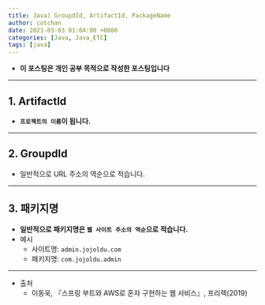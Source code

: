 ```yaml
---
title: Java) GroupdId, ArtifactId, PackageName
author: cotchan
date: 2021-03-03 01:04:00 +0800
categories: [Java, Java_ETC]
tags: [java]   
---
```


+ **이 포스팅은 개인 공부 목적으로 작성한 포스팅입니다**

---

## 1. ArtifactId

+ **`프로젝트의 이름`이 됩니다.**

---

## 2. GroupdId
 
+ 일반적으로 URL 주소의 역순으로 적습니다.

---

## 3. 패키지명

+ **일반적으로 패키지명은 `웹 사이트 주소의 역순`으로 적습니다.**
+ 예시
  + 사이트명: `admin.jojoldu.com`
  + 패키지명: `com.jojoldu.admin`


---

+ 출처
  + 이동욱, 『스프링 부트와 AWS로 혼자 구현하는 웹 서비스』, 프리렉(2019) 
